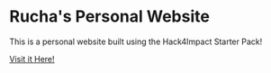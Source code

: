 # Rucha's Personal Website

This is a personal website built using the Hack4Impact Starter Pack!

[Visit it Here!](https://<ruchadamle.github.io)

